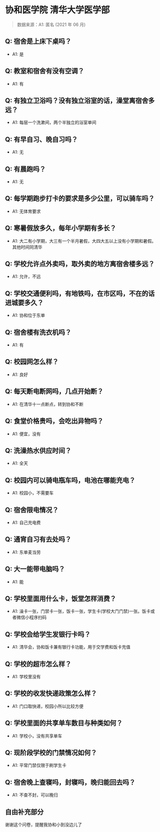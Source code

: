 # 协和医学院 清华大学医学部

> 数据来源：A1: 匿名 (2021 年 06 月)

## Q: 宿舍是上床下桌吗？

- A1: 是

## Q: 教室和宿舍有没有空调？

- A1: 有

## Q: 有独立卫浴吗？没有独立浴室的话，澡堂离宿舍多远？

- A1: 每层一个洗漱间，两个半独立的浴室单间

## Q: 有早自习、晚自习吗？

- A1: 无

## Q: 有晨跑吗？

- A1: 无

## Q: 每学期跑步打卡的要求是多少公里，可以骑车吗？

- A1: 无体育要求

## Q: 寒暑假放多久，每年小学期有多长？

- A1: 大二有小学期，大三有一个半月暑假，大四大五以上没有小学期和暑假。其他时间同清华

## Q: 学校允许点外卖吗，取外卖的地方离宿舍楼多远？

- A1: 允许，不远

## Q: 学校交通便利吗，有地铁吗，在市区吗，不在的话进城要多久？

- A1: 协和位于东单

## Q: 宿舍楼有洗衣机吗？

- A1: 有

## Q: 校园网怎么样？

- A1: 良好

## Q: 每天断电断网吗，几点开始断？

- A1: 在清华十一点断点，转到协和不断

## Q: 食堂价格贵吗，会吃出异物吗？

- A1: 便宜，没有

## Q: 洗澡热水供应时间？

- A1: 全天

## Q: 校园内可以骑电瓶车吗，电池在哪能充电？

- A1: 校园小，不需要车

## Q: 宿舍限电情况？

- A1: 自己充电费

## Q: 通宵自习有去处吗？

- A1: 东单麦当劳

## Q: 大一能带电脑吗？

- A1: 能

## Q: 学校里面用什么卡，饭堂怎样消费？

- A1: 澡卡一张，门禁卡一张，饭卡一张，学生卡(学校大门门禁)一张。饭卡或者微信小程序扫码

## Q: 学校会给学生发银行卡吗？

- A1: 清华会，协和饭卡兼有银行卡功能，用于交学费和饭卡充值

## Q: 学校的超市怎么样？

- A1: 学校里没有

## Q: 学校的收发快递政策怎么样？

- A1: 门口取快递，校园小所以比较方便

## Q: 学校里面的共享单车数目与种类如何？

- A1: 学校小，没有共享单车

## Q: 现阶段学校的门禁情况如何？

- A1: 平常门禁仅限于刷学生卡

## Q: 宿舍晚上查寝吗，封寝吗，晚归能回去吗？

- A1: 不查不封，可以晚归

## 自由补充部分

谢谢这个问卷，提醒我协和小到没边儿了